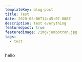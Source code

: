 ```yaml
---
templateKey: blog-post
title: Test
date: 2020-08-06T14:45:07.808Z
description: test everything
featuredpost: true
featuredimage: /img/jumbotron.jpg
tags:
  - test
---
```

hello